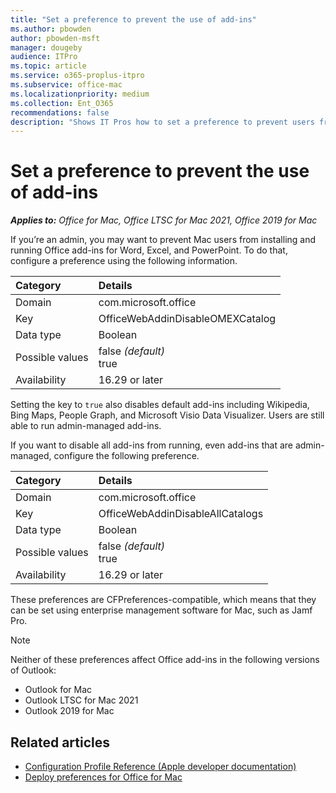 ```yaml
---
title: "Set a preference to prevent the use of add-ins"
ms.author: pbowden
author: pbowden-msft
manager: dougeby
audience: ITPro
ms.topic: article
ms.service: o365-proplus-itpro
ms.subservice: office-mac
ms.localizationpriority: medium
ms.collection: Ent_O365
recommendations: false
description: "Shows IT Pros how to set a preference to prevent users from installing and running add-ins for Office for Mac."
---
```


# Set a preference to prevent the use of add-ins

***Applies to:*** *Office for Mac, Office LTSC for Mac 2021, Office 2019 for Mac*

If you’re an admin, you may want to prevent Mac users from installing and running Office add-ins for Word, Excel, and PowerPoint. To do that, configure a preference using the following information.

|Category|Details|
|:-----|:-----|
|Domain | com.microsoft.office  |
|Key |OfficeWebAddinDisableOMEXCatalog  |
|Data type|Boolean|
|Possible values |false  *(default)*  <br/> true |
|Availability|16.29 or later |

Setting the key to `true` also disables default add-ins including Wikipedia, Bing Maps, People Graph, and Microsoft Visio Data Visualizer. Users are still able to run admin-managed add-ins.

If you want to disable all add-ins from running, even add-ins that are admin-managed, configure the following preference.

|Category|Details|
|:-----|:-----|
|Domain  | com.microsoft.office  |
|Key|OfficeWebAddinDisableAllCatalogs  |
|Data type|Boolean|
|Possible values|false  *(default)*  <br/> true |
|Availability|16.29 or later |

These preferences are CFPreferences-compatible, which means that they can be set using enterprise management software for Mac, such as Jamf Pro.

> [!NOTE]
> Neither of these preferences affect Office add-ins in the following versions of Outlook:
> - Outlook for Mac
> - Outlook LTSC for Mac 2021
> - Outlook 2019 for Mac

## Related articles

- [Configuration Profile Reference (Apple developer documentation)](https://developer.apple.com/business/documentation/Configuration-Profile-Reference.pdf)
- [Deploy preferences for Office for Mac](deploy-preferences-for-office-for-mac.md)